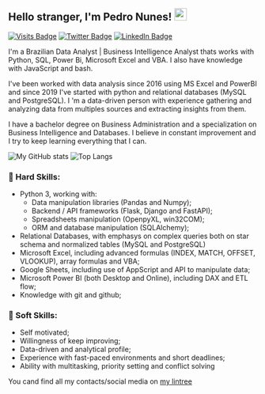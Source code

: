 ## Hello stranger, I'm Pedro Nunes! <img src="https://media.giphy.com/media/hvRJCLFzcasrR4ia7z/giphy.gif" width="25px">

[![Visits Badge](https://badges.pufler.dev/visits/pedrounes1/pedrounes1)](https://linktr.ee/pedrounes)
[![Twitter Badge](https://img.shields.io/badge/Twitter-Profile-informational?style=flat&logo=twitter&logoColor=white&color=1CA2F1)](https://twitter.com/edunperson)
[![LinkedIn Badge](https://img.shields.io/badge/LinkedIn-Profile-informational?style=flat&logo=linkedin&logoColor=white&color=0D76A8)](https://www.linkedin.com/in/pedro-nunes-719b835a/)

I'm a Brazilian Data Analyst | Business Intelligence Analyst thats works with Python, SQL, Power Bi, Microsoft Excel and VBA. I also have knowledge with JavaScript and bash.

I've been worked with data analysis since 2016 using MS Excel and PowerBI and since 2019 I've started with python and relational databases (MySQL and PostgreSQL). I 'm a data-driven person with experience gathering and analyzing  data from multiples sources and extracting insights from them.

I have a bachelor degree on Business Administration and a specialization on Business Intelligence and Databases. I believe in constant improvement and I try to keep learning everything that I can.

![My GitHub stats](https://github-readme-stats.vercel.app/api?username=pedrounes1&theme=yeblu&show_icons=true&count_private=true)
![Top Langs](https://github-readme-stats.vercel.app/api/top-langs/?username=pedrounes1&theme=yeblu&count_private=true)

### 💼 Hard Skills:
- Python 3, working with:
  - Data manipulation libraries (Pandas and Numpy);
  - Backend / API frameworks (Flask, Django and FastAPI);
  - Spreadsheets manipulation (OpenpyXL, win32COM);
  - ORM and database manipulation (SQLAlchemy);
- Relational Databases, with emphasys on complex queries both on star schema and normalized tables (MySQL and PostgreSQL) 
- Microsoft Excel, including advanced formulas (INDEX, MATCH, OFFSET, VLOOKUP), array formulas and VBA;
- Google Sheets, including use of AppScript and API to manipulate data;
- Microsoft Power BI (both Desktop and Online), including DAX and ETL flow;
- Knowledge with git and github;

### 🌱 Soft Skills:
- Self motivated;
- Willingness of keep improving;
- Data-driven and analytical profile;
- Experience with fast-paced environments and short deadlines;
- Ability with multitasking, priority setting and conflict solving

You cand find all my contacts/social media on [my lintree](https://linktr.ee/pedrounes)

<!--
**pedrounes1/pedrounes1** is a ✨ _special_ ✨ repository because its `README.md` (this file) appears on your GitHub profile.

Here are some ideas to get you started:

- 🔭 I’m currently working on ...
- 🌱 I’m currently learning ...
- 👯 I’m looking to collaborate on ...
- 🤔 I’m looking for help with ...
- 💬 Ask me about ...
- 📫 How to reach me: ...
- 😄 Pronouns: ...
- ⚡ Fun fact: ...
-->
